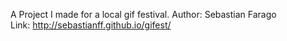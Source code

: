 A Project I made for a local gif festival.
Author: Sebastian Farago</br>
Link: http://sebastianff.github.io/gifest/</br>
